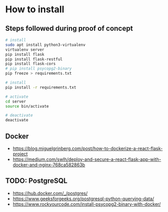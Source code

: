 # How to install

## Steps followed during proof of concept

```bash
# install
sudo apt install python3-virtualenv
virtualenv server
pip install flask
pip install flask-restful
pip install flask-cors
# pip install psycopg2-binary
pip freeze > requirements.txt

# install
pip install -r requirements.txt

# activate
cd server
source bin/activate

# deactivate
deactivate
```

## Docker

- <https://blog.miguelgrinberg.com/post/how-to-dockerize-a-react-flask-project>
- <https://medium.com/swlh/deploy-and-secure-a-react-flask-app-with-docker-and-nginx-768ca582863b>

## TODO: PostgreSQL

- <https://hub.docker.com/_/postgres/>
- <https://www.geeksforgeeks.org/postgresql-python-querying-data/>
- <https://www.rockyourcode.com/install-psycopg2-binary-with-docker/>
